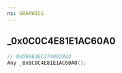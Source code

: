 ```yaml
---
ns: GRAPHICS
---
```

## _0x0C0C4E81E1AC60A0

```c
// 0xD6663EC374092383
Any _0x0C0C4E81E1AC60A0();
```


